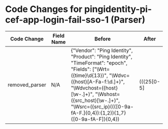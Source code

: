 # Code Changes for pingidentity-pi-cef-app-login-fail-sso-1 (Parser)

| Code Change | Field Name | Before | After |
|-------------|------------|--------|-------|
| removed_parser | N/A | {"Vendor": "Ping Identity", "Product": "Ping Identity", "TimeFormat": "epoch", "Fields": ["\Wrt=({time}\d{13})", "\Wdvc=({host}[A-Fa-f:\d.]+)", "\Wdvchost=({host}[\w\-.]+)", "\Wshost=({src_host}[\w\-.]+)", "\Wsrc=({src_ip}((([0-9a-fA-F.]{0,4}):{1,2}){1,7}([0-9a-fA-F]){0,4})|(((25[0-5]|(2[0-4]|1\d|[0-9]|)\d)\.?\b){4}))(:({src_port}\d+))?", "\Wdhost=({dest_host}[\w\-.]+)", "\Wdst=({dest_ip}((([0-9a-fA-F.]{0,4}):{1,2}){1,7}([0-9a-fA-F]){0,4})|(((25[0-5]|(2[0-4]|1\d|[0-9]|)\d)\.?\b){4}))(:({dest_port}\d+))?", "\Wcs2=({user}[\w\.\-\!\#\^\~]{1,40}\$?)[\\\=]*\s+(\w+=|$)", "\Wcs2=({email_address}[^\s@]+@[^\s@]+)", "\Wcs3=({app}.+?)\s+(\w+=|$)", "\Wcs4=({protocol}.+?)\s+(\w+=|$)", "\Wcs6=({result}.+?)\s+(\w+=|$)"], "Name": "pingidentity-pi-cef-app-login-fail-sso-1", "Conditions": ["CEF:", "|Ping Identity|Ping Federate|", "|SSO|", "cs6=failure"], "ParserVersion": "v1.0.0"} | N/A |